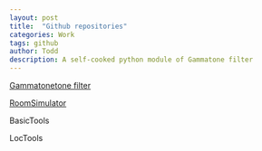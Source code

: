 ```yaml
---
layout: post
title:  "Github repositories"
categories: Work
tags: github
author: Todd
description: A self-cooked python module of Gammatone filter
---
```


[Gammatonetone filter](https://github.com/bingo-todd/Gammatone-filters)

[RoomSimulator]()

BasicTools

LocTools